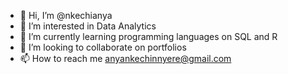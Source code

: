- 👋 Hi, I’m @nkechianya
- 👀 I’m interested in Data Analytics
- 🌱 I’m currently learning programming languages on SQL and R
- 💞️ I’m looking to collaborate on portfolios
- 📫 How to reach me anyankechinnyere@gmail.com

<!---
nkechianya/nkechianya is a ✨ special ✨ repository because its `README.md` (this file) appears on your GitHub profile.
You can click the Preview link to take a look at your changes.
--->
